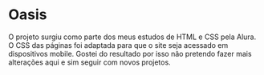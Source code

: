 # Oasis

O projeto surgiu como parte dos meus estudos de HTML e CSS pela Alura. O CSS das páginas foi adaptada para que o site seja acessado em dispositivos mobile.
Gostei do resultado por isso não pretendo fazer mais alterações aqui e sim seguir com novos projetos.
